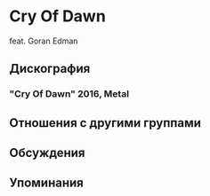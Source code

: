 # Cry Of Dawn

feat. Goran Edman

## Дискография

### "Cry Of Dawn" 2016, Metal




## Отношения с другими группами


## Обсуждения


## Упоминания

